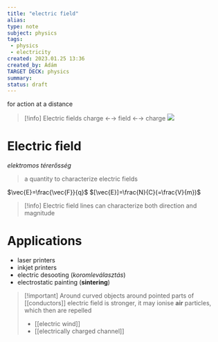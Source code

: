 ```yaml
---
title: "electric field"
alias: 
type: note
subject: physics
tags:
 - physics
 - electricity
created: 2023.01.25 13:36
created_by: Ádám
TARGET DECK: physics
summary: 
status: draft 
---
```

for action at a distance
>[!info] Electric fields
>charge ←→ field ←→ charge
>![](https://www.schoolphysics.co.uk/age11-14/Electricity%20and%20magnetism/Electrostatics/text/Electric_fields/images/1.png)

# Electric field 
*elektromos térerősség*
>a quantity to characterize electric fields 

$\vec{E}=\frac{\vec{F}}{q}$
$[\vec{E}]=\frac{N}{C}(=\frac{V}{m})$

>[!info] Electric field lines
>can characterize both direction and magnitude

# Applications
- laser printers
- inkjet printers 
- electric desooting (*koromleválasztás*)
- electrostatic painting (**sintering**)

>[!important] Around curved objects
>around pointed parts of [[conductors]] electric field is stronger, it may ionise **air** particles, which then are repelled
>- [[electric wind]]
>- [[electrically charged channel]]

